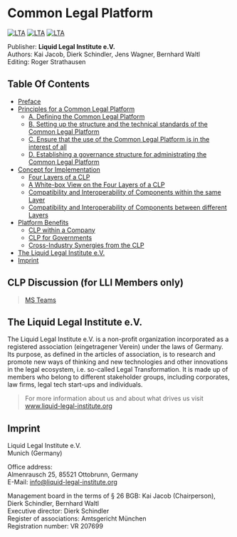# Common Legal Platform
[![LTA](https://img.shields.io/badge/CLP-Ecosystem-blue)](https://github.com/Liquid-Legal-Institute/Common-Legal-Platform)
[![LTA](https://img.shields.io/badge/CLP-Community-orange)](https://github.com/Liquid-Legal-Institute/Common-Legal-Platform)
[![LTA](https://img.shields.io/badge/CLP-Framework-green)](https://github.com/Liquid-Legal-Institute/Common-Legal-Platform)

Publisher: **Liquid Legal Institute e.V.**  
Authors: Kai Jacob, Dierk Schindler, Jens Wagner, Bernhard Waltl  
Editing: Roger Strathausen  

## Table Of Contents
- [Preface](Principles.md#preface)
- [Principles for a Common Legal Platform](Principles.md#principles-for-a-common-legal-platform)
  * [A. Defining the Common Legal Platform](Principles.md#a-defining-the-common-legal-platform)
  * [B. Setting up the structure and the technical standards of the Common Legal Platform](Principles.md#b-setting-up-the-structure-and-the-technical-standards-of-the-common-legal-platform)
  * [C. Ensure that the use of the Common Legal Platform is in the interest of all](Principles.md#c-ensure-that-the-use-of-the-common-legal-platform-is-in-the-interest-of-all)
  * [D. Establishing a governance structure for administrating the Common Legal Platform](Principles.md#d-establishing-a-governance-structure-for-administrating-the-common-legal-platform)
- [Concept for Implementation](ImplementationConcept.md)
  * [Four Layers of a CLP](ImplementationConcept.md#four-layers-of-a-clp)
  * [A White-box View on the Four Layers of a CLP](ImplementationConcept.md#a-white-box-view-on-the-four-layers-of-a-clp)
  * [Compatibility and Interoperability of Components within the same Layer ](ImplementationConcept.md#compatibility-and-interoperability-of-components-within-the-same-layer)
  * [Compatibility and Interoperability of Components between different Layers ](ImplementationConcept.md#compatibility-and-interoperability-of-components-between-different-layers)
- [Platform Benefits](PlatformBenefits.md)
  * [CLP within a Company](PlatformBenefits.md#clp-within-a-company)
  * [CLP for Governments](PlatformBenefits.md#clp-for-governments)
  * [Cross-Industry Synergies from the CLP](PlatformBenefits.md#cross-industry-synergies-from-the-clp)
- [The Liquid Legal Institute e.V.](Principles.md#the-liquid-legal-institute-ev)
- [Imprint](Principles.md#imprint)

## CLP Discussion (for LLI Members only)
> [MS Teams](https://teams.microsoft.com/l/channel/19%3a205858168d574d35973dc45d366d45cc%40thread.skype/CLP%2520Principles?groupId=a98e327d-078e-4f27-a44c-c4930a5a1093&tenantId=f7f1ba90-f358-4d58-bbef-e0ed90225009)


## The Liquid Legal Institute e.V.
The Liquid Legal Institute e.V. is a non-profit organization incorporated as a registered association (eingetragener Verein) under the laws of Germany. Its purpose, as defined in the articles of association, is to research and promote new ways of thinking and new technologies and other innovations in the legal ecosystem, i.e. so-called Legal Transformation. It is made up of members who belong to different stakeholder groups, including corporates, law firms, legal tech start-ups and individuals. 

> For more information about us and about what drives us visit www.liquid-legal-institute.org

## Imprint
Liquid Legal Institute e.V.  
Munich (Germany)

Office address:  
Almenrausch 25, 85521 Ottobrunn, Germany  
E-Mail: info@liquid-legal-institute.org

Management board in the terms of § 26 BGB: Kai Jacob (Chairperson), Dierk Schindler, Bernhard Waltl  
Executive director: Dierk Schindler  
Register of associations: Amtsgericht München  
Registration number: VR 207699  
